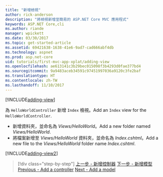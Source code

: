 ```yaml
---
title: "新增檢視"
author: rick-anderson
description: "將檢視新增至簡易的 ASP.NET Core MVC 應用程式"
keywords: ASP.NET Core,cli
ms.author: riande
manager: wpickett
ms.date: 03/30/2017
ms.topic: get-started-article
ms.assetid: 69421638-1638-41e6-9ad7-cad666abf4db
ms.technology: aspnet
ms.prod: asp.net-core
uid: tutorials/first-mvc-app-xplat/adding-view
ms.openlocfilehash: ae613141c3b29bec015098f3b4293d0fae377bd4
ms.sourcegitcommit: 9a9483aceb34591c97451997036a9120c3fe2baf
ms.translationtype: HT
ms.contentlocale: zh-TW
ms.lasthandoff: 11/10/2017
---
```

[!INCLUDE[adding-view](../../includes/mvc-intro/adding_view1.md)]

<span data-ttu-id="c4a02-104">為 `HelloWorldController` 新增 `Index` 檢視。</span><span class="sxs-lookup"><span data-stu-id="c4a02-104">Add an `Index` view for the `HelloWorldController`.</span></span>

* <span data-ttu-id="c4a02-105">新增資料夾，並命名為 *Views/HelloWorld*。</span><span class="sxs-lookup"><span data-stu-id="c4a02-105">Add a new folder named *Views/HelloWorld*.</span></span>
* <span data-ttu-id="c4a02-106">將檔案新增至 *Views/HelloWorld* 資料夾，並命名為 *Index.cshtml*。</span><span class="sxs-lookup"><span data-stu-id="c4a02-106">Add a new file to the *Views/HelloWorld* folder name *Index.cshtml*.</span></span>

[!INCLUDE[adding-view2](../../includes/mvc-intro/adding_view2.md)]

>[!div class="step-by-step"]
<span data-ttu-id="c4a02-107">[上一步 - 新增控制器](adding-controller.md)
[下一步 - 新增模型](adding-model.md)</span><span class="sxs-lookup"><span data-stu-id="c4a02-107">[Previous - Add a controller](adding-controller.md)
[Next - Add a model](adding-model.md)</span></span>
